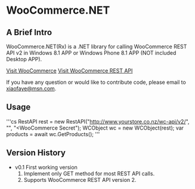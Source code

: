 ﻿WooCommerce.NET
======================

A Brief Intro
-------------------

WooCommerce.NET(Rx) is a .NET library for calling WooCommerce REST API v2 in Windows 8.1 APP or Windows Phone 8.1 APP (NOT included Desktop APP).

[Visit WooCommerce](http://www.woothemes.com/woocommerce/)
[Visit WooCommerce REST API](http://woothemes.github.io/woocommerce-rest-api-docs/)

If you have any question or would like to contribute code, please email to xiaofaye@msn.com.

Usage
-------------------

'''cs
RestAPI rest = new RestAPI("http://www.yourstore.co.nz/wc-api/v2/", "<WooCommerce Key>", "<WooCommerce Secret");
WCObject wc = new WCObject(rest);
var products = await wc.GetProducts();
'''

Version History
-------------------
* v0.1 First working version
  1. Implement only GET method for most REST API calls.
  2. Supports WooCommerce REST API version 2.